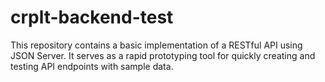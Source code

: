 # crplt-backend-test
This repository contains a basic implementation of a RESTful API using JSON Server. It serves as a rapid prototyping tool for quickly creating and testing API endpoints with sample data.
